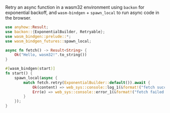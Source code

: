 Retry an async function in a wasm32 environment using `backon` for exponential backoff, and `wasm-bindgen` + `spawn_local` to run async code in the browser.

```rust
use anyhow::Result;
use backon::{ExponentialBuilder, Retryable};
use wasm_bindgen::prelude::*;
use wasm_bindgen_futures::spawn_local;

async fn fetch() -> Result<String> {
    Ok("Hello, wasm32!".to_string())
}

#[wasm_bindgen(start)]
fn start() {
    spawn_local(async {
        match fetch.retry(ExponentialBuilder::default()).await {
            Ok(content) => web_sys::console::log_1(&format!("fetch succeeded: {}", content).into()),
            Err(e) => web_sys::console::error_1(&format!("fetch failed: {:?}", e).into()),
        }
    });
}

```